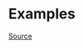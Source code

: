 


# Examples


[Source](http://www.rubydoc.info/gems/rubocop/RuboCop/Cop/Style/PreferredHashMethods)